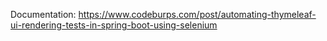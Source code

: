 Documentation: https://www.codeburps.com/post/automating-thymeleaf-ui-rendering-tests-in-spring-boot-using-selenium
